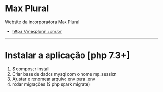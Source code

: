 # Max Plural
Website da incorporadora Max Plural
- https://maxplural.com.br

---
# Instalar a aplicação [php 7.3+]

1) $ composer install
2) Criar base de dados mysql com o nome mp_session
3) Ajustar e renomear arquivo env para .env
4) rodar migrações ($ php spark migrate)
